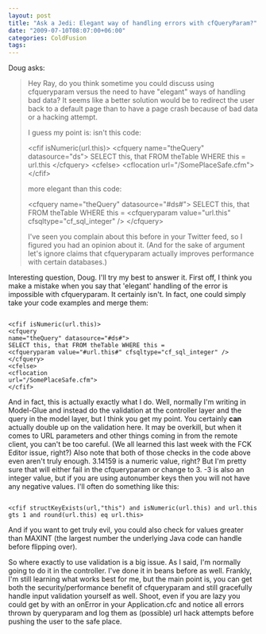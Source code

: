 ```yaml
---
layout: post
title: "Ask a Jedi: Elegant way of handling errors with cfQueryParam?"
date: "2009-07-10T08:07:00+06:00"
categories: ColdFusion 
tags: 
---
```


Doug asks:

<blockquote>
<p>
Hey Ray, do you think sometime you could discuss using cfqueryparam versus the need to have "elegant" ways of handling bad data?  It seems like a better solution would be to redirect the user back to a default page than to have a page crash because of bad data or a hacking attempt.
</p>
<p>
I guess my point is: isn't this code:
<p>
&lt;cfif isNumeric(url.this)&gt;
&lt;cfquery name="theQuery" datasource="ds"&gt;
SELECT this,
that FROM theTable WHERE this = url.this
&lt;/cfquery&gt;
&lt;cfelse&gt;
&lt;cflocation url="/SomePlaceSafe.cfm"&gt;
&lt;/cfif&gt;
</p>
<p>
more elegant than this code:
</p>
&lt;cfquery name="theQuery" datasource="#ds#"&gt;
SELECT this, that FROM theTable WHERE this =
&lt;cfqueryparam value="url.this" cfsqltype="cf_sql_integer" /&gt;
&lt;/cfquery&gt;
</p>
<p>
I've seen you complain about this before in your Twitter feed, so I figured you had an opinion about it.  (And for the sake of argument let's ignore claims that cfqueryparam actually improves performance with certain databases.)
</p>
</blockquote>

Interesting question, Doug. I'll try my best to answer it. First off, I think you make a mistake when you say that 'elegant' handling of the error is impossible with cfqueryparam. It certainly isn't. In fact, one could simply take your code examples and merge them:
<!--more-->
<code>
&lt;cfif isNumeric(url.this)&gt;
&lt;cfquery
name="theQuery" datasource="#ds#"&gt;
SELECT this, that FROM theTable WHERE this =
&lt;cfqueryparam value="#url.this#" cfsqltype="cf_sql_integer" /&gt;
&lt;/cfquery&gt;
&lt;cfelse&gt;
&lt;cflocation
url="/SomePlaceSafe.cfm"&gt;
&lt;/cfif&gt;
</code>

And in fact, this is actually exactly what I do. Well, normally I'm writing in Model-Glue and instead do the validation at the controller layer and the query in the model layer, but I think you get my point. You certainly <b>can</b> actually double up on the validation here. It may be overkill, but when it comes to URL parameters and other things coming in from the remote client, you can't be too careful. (We all learned this last week with the FCK Editor issue, right?) Also note that both of those checks in the code above even aren't truly enough. 3.14159 is a numeric value, right? But I'm pretty sure that will either fail in the cfqueryparam or change to 3. -3 is also an integer value, but if you are using autonumber keys then you will not have any negative values. I'll often do something like this:

<code>
&lt;cfif structKeyExists(url,"this") and isNumeric(url.this) and url.this gts 1 and round(url.this) eq url.this&gt;
</code>

And if you want to get truly evil, you could also check for values greater than MAXINT (the largest number the underlying Java code can handle before flipping over).

So where exactly to use validation is a big issue. As I said, I'm normally going to do it in the controller. I've done it in beans before as well. Frankly, I'm still learning what works best for me, but the main point is, you can get both the security/performance benefit of cfqueryparam and still gracefully handle input validation yourself as well. Shoot, even if you are lazy you could get by with an onError in your Application.cfc and notice all errors thrown by queryparam and log them as (possible) url hack attempts before pushing the user to the safe place.